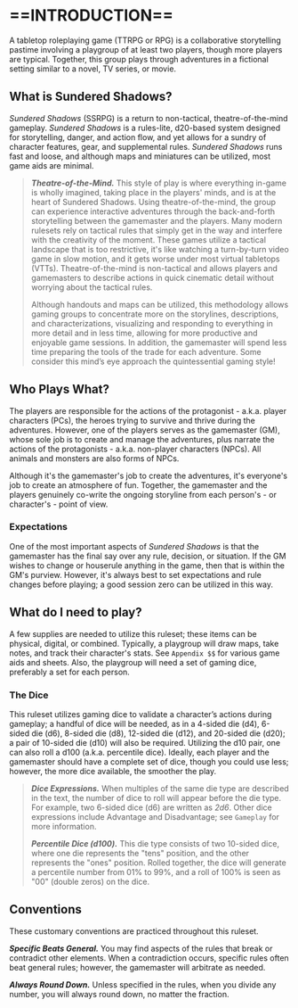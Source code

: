 # ==INTRODUCTION==

A tabletop roleplaying game (TTRPG or RPG) is a collaborative storytelling pastime involving a playgroup of at least two players, though more players are typical. Together, this group plays through adventures in a fictional setting similar to a novel, TV series, or movie.

## What is Sundered Shadows?

*Sundered Shadows* (SSRPG) is a return to non-tactical, theatre-of-the-mind gameplay. *Sundered Shadows* is a rules-lite, d20-based system designed for storytelling, danger, and action flow, and yet allows for a sundry of character features, gear, and supplemental rules. *Sundered Shadows* runs fast and loose, and although maps and miniatures can be utilized, most game aids are minimal.

> ***Theatre-of-the-Mind.*** This style of play is where everything in-game is wholly imagined, taking place in the players' minds, and is at the heart of Sundered Shadows. Using theatre-of-the-mind, the group can experience interactive adventures through the back-and-forth storytelling between the gamemaster and the players. Many modern rulesets rely on tactical rules that simply get in the way and interfere with the creativity of the moment. These games utilize a tactical landscape that is too restrictive, it's like watching a turn-by-turn video game in slow motion, and it gets worse under most virtual tabletops (VTTs). Theatre-of-the-mind is non-tactical and allows players and gamemasters to describe actions in quick cinematic detail without worrying about the tactical rules.
>
> Although handouts and maps can be utilized, this methodology allows gaming groups to concentrate more on the storylines, descriptions, and characterizations, visualizing and responding to everything in more detail and in less time, allowing for more productive and enjoyable game sessions. In addition, the gamemaster will spend less time preparing the tools of the trade for each adventure. Some consider this mind’s eye approach the quintessential gaming style!

## Who Plays What?

The players are responsible for the actions of the protagonist - a.k.a. player characters (PCs), the heroes trying to survive and thrive during the adventures. However, one of the players serves as the gamemaster (GM), whose sole job is to create and manage the adventures, plus narrate the actions of the protagonists - a.k.a. non-player characters (NPCs). All animals and monsters are also forms of NPCs.

Although it's the gamemaster's job to create the adventures, it's everyone's job to create an atmosphere of fun. Together, the gamemaster and the players genuinely co-write the ongoing storyline from each person's - or character's - point of view.

### Expectations

One of the most important aspects of *Sundered Shadows* is that the gamemaster has the final say over any rule, decision, or situation. If the GM wishes to change or houserule anything in the game, then that is within the GM's purview. However, it's always best to set expectations and rule changes before playing; a good session zero can be utilized in this way.

## What do I need to play?

A few supplies are needed to utilize this ruleset; these items can be physical, digital, or combined. Typically, a playgroup will draw maps, take notes, and track their character's stats. See `Appendix $$` for various game aids and sheets. Also, the playgroup will need a set of gaming dice, preferably a set for each person.

### The Dice

This ruleset utilizes gaming dice to validate a character’s actions during gameplay; a handful of dice will be needed, as in a 4-sided die (d4), 6-sided die (d6), 8-sided die (d8), 12-sided die (d12), and 20-sided die (d20); a pair of 10-sided die (d10) will also be required. Utilizing the d10 pair, one can also roll a d100 (a.k.a. percentile dice). Ideally, each player and the gamemaster should have a complete set of dice, though you could use less; however, the more dice available, the smoother the play.

> ***Dice Expressions.*** When multiples of the same die type are described in the text, the number of dice to roll will appear before the die type. For example, two 6-sided dice (d6) are written as *2d6*. Other dice expressions include Advantage and Disadvantage; see `Gameplay` for more information.
>
> ***Percentile Dice (d100).*** This die type consists of two 10-sided dice, where one die represents the "tens" position, and the other represents the "ones" position. Rolled together, the dice will generate a percentile number from 01% to 99%, and a roll of 100% is seen as "00" (double zeros) on the dice.

## Conventions

These customary conventions are practiced throughout this ruleset.

***Specific Beats General.*** You may find aspects of the rules that break or contradict other elements. When a contradiction occurs, specific rules often beat general rules; however, the gamemaster will arbitrate as needed.

***Always Round Down.*** Unless specified in the rules, when you divide any number, you will always round down, no matter the fraction.
